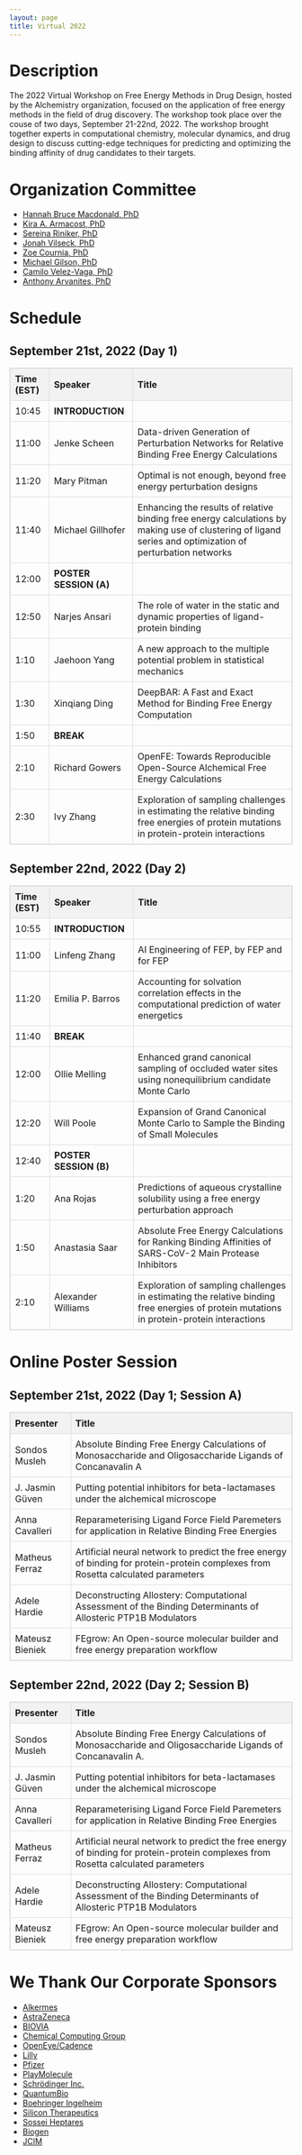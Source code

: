 ```yaml
---
layout: page
title: Virtual 2022
---
```


<style>
table {
  border-collapse: collapse;
  width: 100%;
  margin-bottom: 20px;
  border: 1px solid #ddd;
}

table th,
table td {
  border: 1px solid #ddd;
  padding: 8px;
  text-align: left;
}

table th {
  background-color: #f2f2f2;
  font-weight: bold;
}

  background-color: #f5f5f5;
}

table tr:nth-child(even) {
  background-color: #f9f9f9;
}

/* Green color for keynote speaker names */
.keynote-name {
  color: #2e7d32;
  font-weight: bold;
  font-size: 1.2em;
}

/* Style for poster winner links */
#poster-session-winners + table a {
  color: #2e7d32;
}
</style>

# Description
The 2022 Virtual Workshop on Free Energy Methods in Drug Design, hosted by the Alchemistry organization, focused on the application of free energy methods in the field of drug discovery. The workshop took place over the couse of two days, September 21-22nd, 2022. The workshop brought together experts in computational chemistry, molecular dynamics, and drug design to discuss cutting-edge techniques for predicting and optimizing the binding affinity of drug candidates to their targets.

# Organization Committee
* [Hannah Bruce Macdonald, PhD](https://www.linkedin.com/in/hannah-bruce-macdonald-b820a776/)
* [Kira A. Armacost, PhD](https://scholar.google.com/citations?user=mdIiZ7AAAAAJ&hl=en)
* [Sereina Riniker, PhD](https://www.linkedin.com/in/sereina-riniker-99a4473a/)
* [Jonah Vilseck, PhD](https://medicine.iu.edu/faculty/44747/vilseck-jonah)
* [Zoe Cournia, PhD](https://www.linkedin.com/in/zoecournia/)
* [Michael Gilson, PhD](https://www.linkedin.com/in/mkgilson/)
* [Camilo Velez-Vaga, PhD](https://www.linkedin.com/in/camilo-velez-vega-0ab62a17/)
* [Anthony Arvanites, PhD](https://www.linkedin.com/in/aarvanites/)

# Schedule
## September 21st, 2022 (Day 1)

| Time (EST)     | Speaker                | Title       |
|----------------|------------------------|------------------------------------|
| 10:45          | **INTRODUCTION**       | |
| 11:00          | Jenke Scheen           | Data-driven Generation of Perturbation Networks for Relative Binding Free Energy Calculations |
| 11:20          | Mary Pitman            | Optimal is not enough, beyond free energy perturbation designs |
| 11:40          | Michael Gillhofer      | Enhancing the results of relative binding free energy calculations by making use of clustering of ligand series and optimization of perturbation networks |
| 12:00          | **POSTER SESSION (A)**  | |
| 12:50          | Narjes Ansari          | The role of water in the static and dynamic properties of ligand-protein binding |
| 1:10           | Jaehoon Yang           | A new approach to the multiple potential problem in statistical mechanics |
| 1:30           | Xinqiang Ding          | DeepBAR: A Fast and Exact Method for Binding Free Energy Computation |
| 1:50           | **BREAK**              | |
| 2:10           | Richard Gowers         | OpenFE: Towards Reproducible Open-Source Alchemical Free Energy Calculations |
| 2:30           | Ivy Zhang              | Exploration of sampling challenges in estimating the relative binding free energies of protein mutations in protein-protein interactions |

## September 22nd, 2022 (Day 2)

| Time (EST)     | Speaker                | Title       |
|----------------|------------------------|------------------------------------|
| 10:55          | **INTRODUCTION**       | |
| 11:00          | Linfeng Zhang          | AI Engineering of FEP, by FEP and for FEP |
| 11:20          | Emilia P. Barros       | Accounting for solvation correlation effects in the computational prediction of water energetics |
| 11:40          | **BREAK**              | |
| 12:00          | Ollie Melling          | Enhanced grand canonical sampling of occluded water sites using nonequilibrium candidate Monte Carlo |
| 12:20          | Will Poole             | Expansion of Grand Canonical Monte Carlo to Sample the Binding of Small Molecules |
| 12:40          | **POSTER SESSION (B)**  | |
| 1:20           | Ana Rojas              | Predictions of aqueous crystalline solubility using a free energy perturbation approach |
| 1:50           | Anastasia Saar         | Absolute Free Energy Calculations for Ranking Binding Affinities of SARS-CoV-2 Main Protease Inhibitors |
| 2:10           | Alexander Williams     | Exploration of sampling challenges in estimating the relative binding free energies of protein mutations in protein-protein interactions |

# Online Poster Session
## September 21st, 2022 (Day 1; Session A)

| Presenter       | Title                                 |
|-----------------|---------------------------------------|
| Sondos Musleh   | Absolute Binding Free Energy Calculations of Monosaccharide and Oligosaccharide Ligands of Concanavalin A |
| J. Jasmin Güven | Putting potential inhibitors for beta-lactamases under the alchemical microscope |
| Anna Cavalleri  | Reparameterising Ligand Force Field Paremeters for application in Relative Binding Free Energies |
| Matheus Ferraz  | Artificial neural network to predict the free energy of binding for protein-protein complexes from Rosetta calculated parameters |
| Adele Hardie    | Deconstructing Allostery: Computational Assessment of the Binding Determinants of Allosteric PTP1B Modulators
| Mateusz Bieniek | FEgrow: An Open-source molecular builder and free energy preparation workflow

## September 22nd, 2022 (Day 2; Session B)
| Presenter       | Title                                 |
|-----------------|---------------------------------------|
| Sondos Musleh   | Absolute Binding Free Energy Calculations of Monosaccharide and Oligosaccharide Ligands of Concanavalin A. |
| J. Jasmin Güven | Putting potential inhibitors for beta-lactamases under the alchemical microscope |
| Anna Cavalleri  | Reparameterising Ligand Force Field Paremeters for application in Relative Binding Free Energies |
| Matheus Ferraz  | Artificial neural network to predict the free energy of binding for protein-protein complexes from Rosetta calculated parameters |
| Adele Hardie    | Deconstructing Allostery: Computational Assessment of the Binding Determinants of Allosteric PTP1B Modulators
| Mateusz Bieniek | FEgrow: An Open-source molecular builder and free energy preparation workflow |
 

# We Thank Our Corporate Sponsors
* [Alkermes](https://www.alkermes.com)
* [AstraZeneca](https://www.astrazeneca.com)
* [BIOVIA](https://www.3ds.com/products/biovia)
* [Chemical Computing Group](https://www.chemcomp.com)
* [OpenEye/Cadence](https://www.eyesopen.com)
* [Lilly](https://www.lilly.com)
* [Pfizer](https://www.pfizer.com)
* [PlayMolecule](https://open.playmolecule.org)
* [Schrödinger Inc.](http://www.schrodinger.com)
* [QuantumBio](https://www.quantumbioinc.com)
* [Boehringer Ingelheim](https://www.boehringer-ingelheim.com)
* [Silicon Therapeutics](http://www.silicontx.com)
* [Sossei Heptares](https://soseiheptares.com)
* [Biogen](https://www.biogen.com)
* [JCIM](https://pubs.acs.org/journal/jcisd8)
